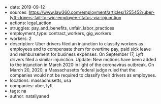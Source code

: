 - date: 2019-09-12
- sources: https://www.law360.com/employment/articles/1255452/uber-lyft-drivers-fail-to-win-employee-status-via-injunction
- actions: legal_action
- struggles: pay_and_benefits, unfair_labor_practices
- employment_type: contract_workers, gig_workers
- workers: 2
- description: Uber drivers filed an injunction to classify workers as employees and to compensate them for overtime pay, paid sick leave and reimbursement for business expenses. On September 17, Lyft drivers filed a similar injunction. Update: New motions have been added to the injunction in March 2020 in light of the coronavirus outbreak. On March 20, 2020, a Massachusetts federal judge ruled that the companies would not be required to classify their drivers as employees.
- locations: massachusetts, usa
- companies: uber, lyft
- tags: na
- author: nataliyaned
